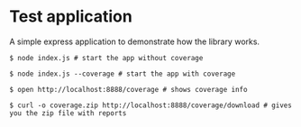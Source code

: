 Test application
================

A simple express application to demonstrate how the library works.

    $ node index.js # start the app without coverage

    $ node index.js --coverage # start the app with coverage

    $ open http://localhost:8888/coverage # shows coverage info

    $ curl -o coverage.zip http://localhost:8888/coverage/download # gives you the zip file with reports

